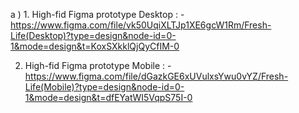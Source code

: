 a ) 1. High-fid Figma prototype Desktop : - https://www.figma.com/file/vk50UqiXLTJp1XE6gcW1Rm/Fresh-Life(Desktop)?type=design&node-id=0-1&mode=design&t=KoxSXkklQjQyCfIM-0

2. High-fid Figma prototype Mobile : - https://www.figma.com/file/dGazkGE6xUVulxsYwu0vYZ/Fresh-Life(Mobile)?type=design&node-id=0-1&mode=design&t=dfEYatWI5VqpS75I-0
